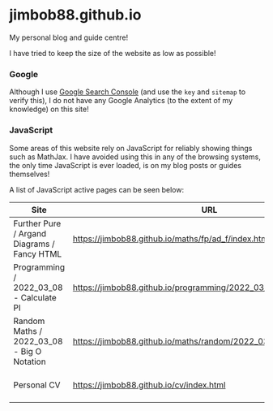 # jimbob88.github.io

My personal blog and guide centre!

I have tried to keep the size of the website as low as possible!

### Google

Although I use [Google Search Console](https://search.google.com/search-console) (and use the `key` and `sitemap` to verify this), I do not have any Google Analytics (to the extent of my knowledge) on this site!

### JavaScript

Some areas of this website rely on JavaScript for reliably showing things such as MathJax. I have avoided using this in any of the browsing systems, the only time JavaScript is ever loaded, is on my blog posts or guides themselves!

A list of JavaScript active pages can be seen below:

| Site                                        | URL                                                                | Reason                                     |
|---------------------------------------------|--------------------------------------------------------------------|--------------------------------------------|
| Further Pure / Argand Diagrams / Fancy HTML | https://jimbob88.github.io/maths/fp/ad_f/index.html                | Used for MathJax and JQuery                |
| Programming / 2022_03_08 - Calculate PI     | https://jimbob88.github.io/programming/2022_03_08/pi/index.html    | Used for MathJax and Code Formatting       |
| Random Maths / 2022_03_08 - Big O Notation  | https://jimbob88.github.io/maths/random/2022_03_08/BigO/index.html | Used for MathJax, Code Formatting & Graphs |
| Personal CV                                 | https://jimbob88.github.io/cv/index.html                           | Used for JQuery and Input                  |